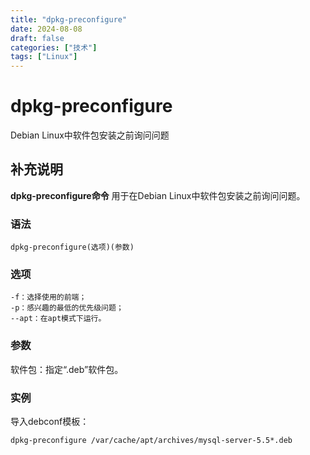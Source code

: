 ```yaml
---
title: "dpkg-preconfigure"
date: 2024-08-08
draft: false
categories: ["技术"]
tags: ["Linux"]
---
```

dpkg-preconfigure
===

Debian Linux中软件包安装之前询问问题

## 补充说明

**dpkg-preconfigure命令** 用于在Debian Linux中软件包安装之前询问问题。

###  语法

```shell
dpkg-preconfigure(选项)(参数)
```

###  选项

```shell
-f：选择使用的前端；
-p：感兴趣的最低的优先级问题；
--apt：在apt模式下运行。
```

###  参数

软件包：指定“.deb”软件包。

###  实例

导入debconf模板：

```shell
dpkg-preconfigure /var/cache/apt/archives/mysql-server-5.5*.deb
```


